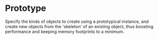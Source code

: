 # Prototype

Specify the kinds of objects to create using a prototypical instance, and create new objects from the 'skeleton' of an existing object, thus boosting performance and keeping memory footprints to a minimum.
